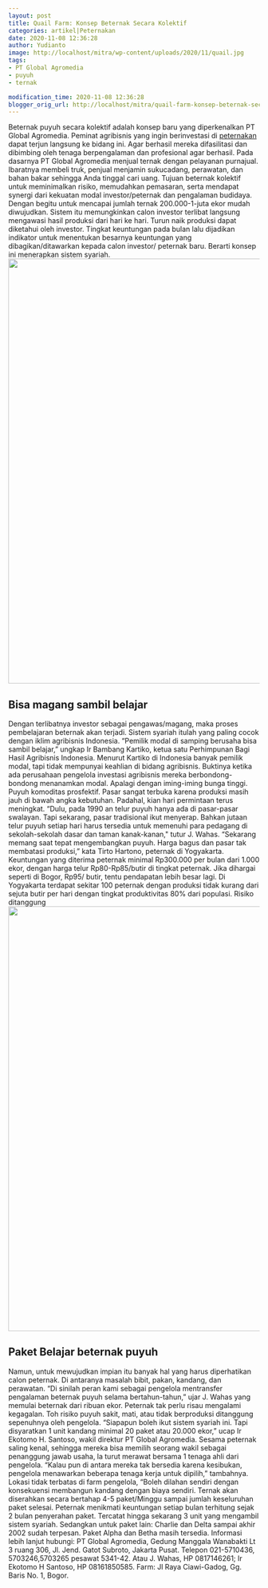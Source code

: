 ```yaml
---
layout: post
title: Quail Farm: Konsep Beternak Secara Kolektif
categories: artikel|Peternakan
date: 2020-11-08 12:36:28
author: Yudianto
image: http://localhost/mitra/wp-content/uploads/2020/11/quail.jpg
tags:
- PT Global Agromedia
- puyuh
- ternak

modification_time: 2020-11-08 12:36:28
blogger_orig_url: http://localhost/mitra/quail-farm-konsep-beternak-secara.html
---
```


Beternak puyuh secara kolektif adalah konsep baru yang diperkenalkan PT Global Agromedia. Peminat agribisnis yang ingin berinvestasi di <a class="wpil_keyword_link " href="http://127.0.0.1/mitra/peternakan"  title="peternakan" data-wpil-keyword-link="linked">peternakan</a> dapat terjun langsung ke bidang ini. Agar berhasil mereka difasilitasi dan dibimbing oleh tenaga berpengalaman dan profesional agar berhasil.
Pada dasarnya PT Global Agromedia menjual ternak dengan pelayanan purnajual. Ibaratnya membeli truk, penjual menjamin sukucadang, perawatan, dan bahan bakar sehingga Anda tinggal cari uang.
Tujuan beternak kolektif untuk meminimalkan risiko, memudahkan pemasaran, serta mendapat synergi dari kekuatan modal investor/peternak dan pengalaman budidaya.
Dengan begitu untuk mencapai jumlah ternak 200.000-1-juta ekor mudah diwujudkan. Sistem itu memungkinkan calon investor terlibat langsung mengawasi hasil produksi dari hari ke hari. Turun naik produksi dapat diketahui oleh investor. Tingkat keuntungan pada bulan lalu dijadikan indikator untuk menentukan besarnya keuntungan yang dibagikan/ditawarkan kepada calon investor/ peternak baru. Berarti konsep ini menerapkan sistem syariah.
<a href="http://127.0.0.1/mitra/wp-content/uploads/2020/11/Quail-Farm1.jpg"><img class="aligncenter wp-image-20618 size-full" src="http://127.0.0.1/mitra/wp-content/uploads/2020/11/Quail-Farm1.jpg" alt="" width="1655" height="850" /></a>
<h2 id="magang">Bisa magang sambil belajar</h2>
Dengan terlibatnya investor sebagai pengawas/magang, maka proses pembelajaran beternak akan terjadi. Sistem syariah itulah yang paling cocok dengan iklim agribisnis Indonesia. “Pemilik modal di samping berusaha bisa sambil belajar,” ungkap Ir Bambang Kartiko, ketua satu Perhimpunan Bagi Hasil Agribisnis Indonesia. Menurut Kartiko di Indonesia banyak pemilik modal, tapi tidak mempunyai keahlian di bidang agribisnis.
Buktinya ketika ada perusahaan pengelola investasi agribisnis mereka berbondong-bondong menanamkan modal. Apalagi dengan iming-iming bunga tinggi.
Puyuh komoditas prosfektif. Pasar sangat terbuka karena produksi masih jauh di bawah angka kebutuhan. Padahal, kian hari permintaan terus meningkat. “Dulu, pada 1990 an telur puyuh hanya ada di pasar-pasar swalayan. Tapi sekarang, pasar tradisional ikut menyerap. Bahkan jutaan telur puyuh setiap hari harus tersedia untuk memenuhi para pedagang di sekolah-sekolah dasar dan taman kanak-kanan," tutur J. Wahas.
“Sekarang memang saat tepat mengembangkan puyuh. Harga bagus dan pasar tak membatasi produksi,” kata Tirto Hartono, peternak di Yogyakarta. Keuntungan yang diterima peternak minimal Rp300.000 per bulan dari 1.000 ekor, dengan harga telur Rp80-Rp85/butir di tingkat peternak. Jika dihargai seperti di Bogor, Rp95/ butir, tentu pendapatan lebih besar lagi. Di Yogyakarta terdapat sekitar 100 peternak dengan produksi tidak kurang dari sejuta butir per hari dengan tingkat produktivitas 80% dari populasi. Risiko ditanggung
<a href="http://127.0.0.1/mitra/wp-content/uploads/2020/11/Quail-Farm.jpg"><img class="aligncenter wp-image-20617 size-full" src="http://127.0.0.1/mitra/wp-content/uploads/2020/11/Quail-Farm.jpg" alt="" width="1562" height="850" /></a>
<h2 id="magang">Paket Belajar beternak puyuh</h2>
Namun, untuk mewujudkan impian itu banyak hal yang harus diperhatikan calon peternak. Di antaranya masalah bibit, pakan, kandang, dan perawatan. “Di sinilah peran kami sebagai pengelola mentransfer pengalaman beternak puyuh selama bertahun-tahun,” ujar J. Wahas yang memulai beternak dari ribuan ekor. Peternak tak perlu risau mengalami kegagalan. Toh risiko puyuh sakit, mati, atau tidak berproduksi ditanggung sepenuhnya oleh pengelola.
“Siapapun boleh ikut sistem syariah ini. Tapi disyaratkan 1 unit kandang minimal 20 paket atau 20.000 ekor,” ucap Ir Ekotomo H. Santoso, wakil direktur PT Global Agromedia. Sesama peternak saling kenal, sehingga mereka bisa memilih seorang wakil sebagai penanggung jawab usaha, la turut merawat bersama 1 tenaga ahli dari pengelola. “Kalau pun di antara mereka tak bersedia karena kesibukan, pengelola menawarkan beberapa tenaga kerja untuk dipilih,” tambahnya.
Lokasi tidak terbatas di farm pengelola, “Boleh dilahan sendiri dengan konsekuensi membangun kandang dengan biaya sendiri. Ternak akan diserahkan secara bertahap 4-5 paket/Minggu sampai jumlah keseluruhan paket selesai. Peternak menikmati keuntungan setiap bulan terhitung sejak 2 bulan penyerahan paket.
Tercatat hingga sekarang 3 unit yang mengambil sistem syariah. Sedangkan untuk paket lain: Charlie dan Delta sampai akhir 2002 sudah terpesan. Paket Alpha dan Betha masih tersedia.
Informasi lebih lanjut hubungi:
PT Global Agromedia, Gedung Manggala Wanabakti Lt 3 ruang 306, Jl. Jend. Gatot Subroto, Jakarta Pusat. Telepon 021-5710436,
5703246,5703265 pesawat 5341-42. Atau J. Wahas, HP 0817146261; Ir Ekotomo
H Santoso, HP 08161850585. Farm: Jl Raya Ciawi-Gadog,
Gg. Baris No. 1, Bogor.
